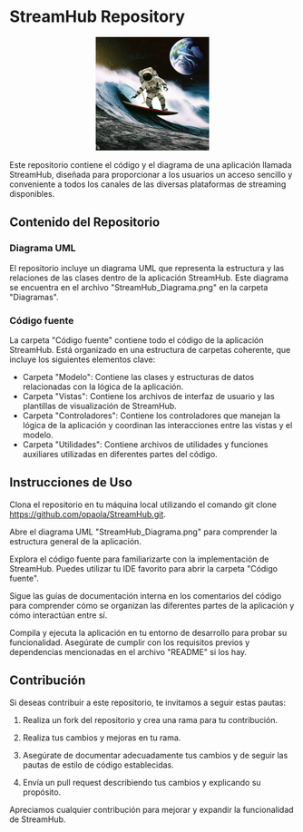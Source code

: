 # StreamHub Repository

<p align="center">
  <img src="./astro.jpg" alt="imagen" width="200" height="200">
</p>


Este repositorio contiene el código y el diagrama de una aplicación llamada StreamHub, diseñada para proporcionar a los usuarios un acceso sencillo y conveniente a todos los canales de las diversas plataformas de streaming disponibles.

## Contenido del Repositorio

### Diagrama UML

El repositorio incluye un diagrama UML que representa la estructura y las relaciones de las clases dentro de la aplicación StreamHub. Este diagrama se encuentra en el archivo "StreamHub_Diagrama.png" en la carpeta "Diagramas".

### Código fuente

La carpeta "Código fuente" contiene todo el código de la aplicación StreamHub. Está organizado en una estructura de carpetas coherente, que incluye los siguientes elementos clave:

* Carpeta "Modelo": Contiene las clases y estructuras de datos relacionadas con la lógica de la aplicación.
* Carpeta "Vistas": Contiene los archivos de interfaz de usuario y las plantillas de visualización de StreamHub.
* Carpeta "Controladores": Contiene los controladores que manejan la lógica de la aplicación y coordinan las interacciones entre las vistas y el modelo.
* Carpeta "Utilidades": Contiene archivos de utilidades y funciones auxiliares utilizadas en diferentes partes del código.

## Instrucciones de Uso

Clona el repositorio en tu máquina local utilizando el comando git clone https://github.com/opaola/StreamHub.git.

Abre el diagrama UML "StreamHub_Diagrama.png" para comprender la estructura general de la aplicación.

Explora el código fuente para familiarizarte con la implementación de StreamHub. Puedes utilizar tu IDE favorito para abrir la carpeta "Código fuente".

Sigue las guías de documentación interna en los comentarios del código para comprender cómo se organizan las diferentes partes de la aplicación y cómo interactúan entre sí.

Compila y ejecuta la aplicación en tu entorno de desarrollo para probar su funcionalidad. Asegúrate de cumplir con los requisitos previos y dependencias mencionadas en el archivo "README" si los hay.

## Contribución

Si deseas contribuir a este repositorio, te invitamos a seguir estas pautas:

1. Realiza un fork del repositorio y crea una rama para tu contribución.

1. Realiza tus cambios y mejoras en tu rama.

1. Asegúrate de documentar adecuadamente tus cambios y de seguir las pautas de estilo de código establecidas.

1. Envía un pull request describiendo tus cambios y explicando su propósito.

Apreciamos cualquier contribución para mejorar y expandir la funcionalidad de StreamHub.
